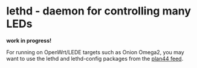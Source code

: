 # lethd - daemon for controlling many LEDs

**work in progress!**

For running on OpenWrt/LEDE targets such as Onion Omega2, you may want to use the lethd and lethd-config packages from the [plan44 feed](https://github.com/plan44/plan44-openwrt-feed.git).
